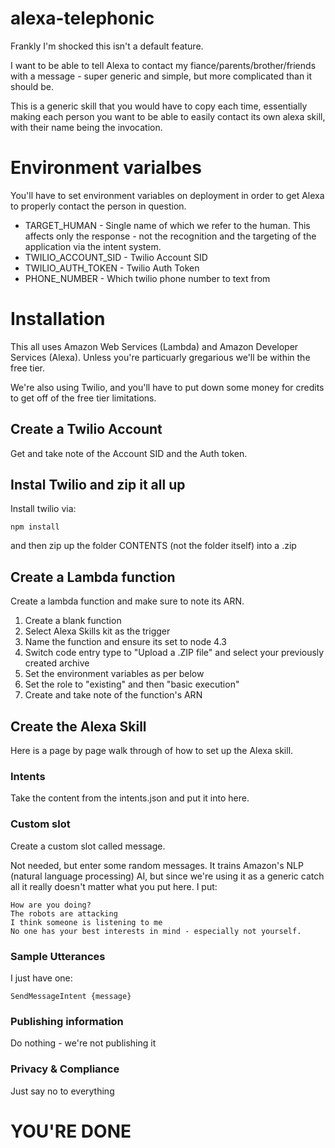 # alexa-telephonic
Frankly I'm shocked this isn't a default feature.

I want to be able to tell Alexa to contact my fiance/parents/brother/friends with a message - super generic and simple, but more complicated than it should be.

This is a generic skill that you would have to copy each time, essentially making each person you want to be able to easily contact its own alexa skill, with their name being the invocation.

# Environment varialbes
You'll have to set environment variables on deployment in order to get Alexa to properly contact the person in question.

* TARGET_HUMAN - Single name of which we refer to the human. This affects only the response - not the recognition and the targeting of the application via the intent system.
* TWILIO_ACCOUNT_SID - Twilio Account SID
* TWILIO_AUTH_TOKEN - Twilio Auth Token
* PHONE_NUMBER - Which twilio phone number to text from


# Installation

This all uses Amazon Web Services (Lambda) and Amazon Developer Services (Alexa). Unless you're particuarly gregarious we'll be within the free tier.

We're also using Twilio, and you'll have to put down some money for credits to get off of the free tier limitations.

## Create a Twilio Account
Get and take note of the Account SID and the Auth token.

## Instal Twilio and zip it all up
Install twilio via:
```
npm install
```
and then zip up the folder CONTENTS (not the folder itself) into a .zip

## Create a Lambda function
Create a lambda function and make sure to note its ARN.

1. Create a blank function
2. Select Alexa Skills kit as the trigger
3. Name the function and ensure its set to node 4.3
4. Switch code entry type to "Upload a .ZIP file" and select your previously created archive
5. Set the environment variables as per below
6. Set the role to "existing" and then "basic execution"
7. Create and take note of the function's ARN

## Create the Alexa Skill

Here is a page by page walk through of how to set up the Alexa skill.

### Intents
Take the content from the intents.json and put it into here.

### Custom slot
Create a custom slot called message.

Not needed, but enter some random messages. It trains Amazon's NLP (natural language processing) AI, but since we're using it as a generic catch all it really doesn't matter what you put here. I put:
```
How are you doing?
The robots are attacking
I think someone is listening to me
No one has your best interests in mind - especially not yourself.
```

### Sample Utterances
I just have one:
```
SendMessageIntent {message}
```

### Publishing information
Do nothing - we're not publishing it

### Privacy & Compliance
Just say no to everything

# YOU'RE DONE
